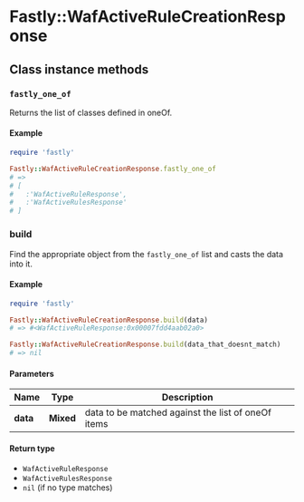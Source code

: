 # Fastly::WafActiveRuleCreationResponse

## Class instance methods

### `fastly_one_of`

Returns the list of classes defined in oneOf.

#### Example

```ruby
require 'fastly'

Fastly::WafActiveRuleCreationResponse.fastly_one_of
# =>
# [
#   :'WafActiveRuleResponse',
#   :'WafActiveRulesResponse'
# ]
```

### build

Find the appropriate object from the `fastly_one_of` list and casts the data into it.

#### Example

```ruby
require 'fastly'

Fastly::WafActiveRuleCreationResponse.build(data)
# => #<WafActiveRuleResponse:0x00007fdd4aab02a0>

Fastly::WafActiveRuleCreationResponse.build(data_that_doesnt_match)
# => nil
```

#### Parameters

| Name | Type | Description |
| ---- | ---- | ----------- |
| **data** | **Mixed** | data to be matched against the list of oneOf items |

#### Return type

- `WafActiveRuleResponse`
- `WafActiveRulesResponse`
- `nil` (if no type matches)

